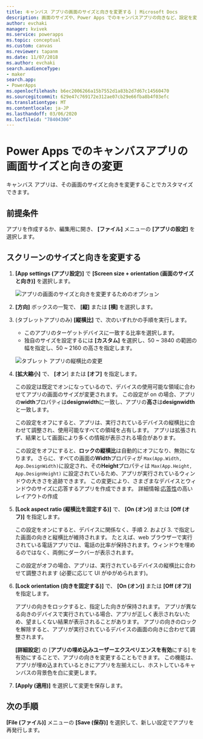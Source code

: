 ```yaml
---
title: キャンバス アプリの画面のサイズと向きを変更する | Microsoft Docs
description: 画面のサイズや、Power Apps でのキャンバスアプリの向きなど、設定を変更するための詳細な手順
author: evchaki
manager: kvivek
ms.service: powerapps
ms.topic: conceptual
ms.custom: canvas
ms.reviewer: tapanm
ms.date: 11/07/2018
ms.author: evchaki
search.audienceType:
- maker
search.app:
- PowerApps
ms.openlocfilehash: b6ec2006266a15b7552d1a83b2d7d67c14560470
ms.sourcegitcommit: 629e47c769172e312ae07cb29e66fba8b4f03efc
ms.translationtype: MT
ms.contentlocale: ja-JP
ms.lasthandoff: 03/06/2020
ms.locfileid: "78404306"
---
```

# <a name="change-screen-size-and-orientation-of-a-canvas-app-in-power-apps"></a>Power Apps でのキャンバスアプリの画面サイズと向きの変更
キャンバス アプリは、その画面のサイズと向きを変更することでカスタマイズできます。

## <a name="prerequisites"></a>前提条件

アプリを作成するか、編集用に開き、 **[ファイル]** メニューの **[アプリの設定]** を選択します。

## <a name="change-screen-size-and-orientation"></a>スクリーンのサイズと向きを変更する
1. **[App settings (アプリ設定)]** で **[Screen size + orientation (画面のサイズと向き)]** を選択します。

    ![アプリの画面のサイズと向きを変更するためのオプション](./media/set-aspect-ratio-portrait-landscape/size-orientation.png)

1. **[方向]** ボックスの一覧で、 **[縦]** または **[横]** を選択します。

1. (タブレットアプリのみ) **[縦横比]** で、次のいずれかの手順を実行します。

    - このアプリのターゲットデバイスに一致する比率を選択します。
    - 独自のサイズを設定するには **[カスタム]** を選択し、50 ~ 3840 の範囲の幅を指定し、50 ~ 2160 の高さを指定します。

    ![タブレット アプリの縦横比の変更](./media/set-aspect-ratio-portrait-landscape/aspect-tablet.png)
    
1. **[拡大縮小]** で、 **[オン**] または **[オフ]** を指定します。

    この設定は既定でオンになっているので、デバイスの使用可能な領域に合わせてアプリの画面のサイズが変更されます。 この設定が on の場合、アプリの**width**プロパティは**designwidth**に一致し、アプリの**高さ**は**designwidth**と一致します。

    この設定をオフにすると、アプリは、実行されているデバイスの縦横比に合わせて調整され、使用可能なすべての領域を占有します。 アプリは拡張されず、結果として画面により多くの情報が表示される場合があります。

    この設定をオフにすると、**ロックの縦横比**は自動的にオフになり、無効になります。 さらに、すべての画面の**Width**プロパティが `Max(App.Width, App.DesignWidth)`に設定され、その**Height**プロパティは `Max(App.Height, App.DesignHeight)` に設定されているため、アプリが実行されているウィンドウの大きさを追跡できます。 この変更により、さまざまなデバイスとウィンドウのサイズに応答するアプリを作成できます。 詳細情報:[応答性](create-responsive-layout.md)の高いレイアウトの作成

1. **[Lock aspect ratio (縦横比を固定する)]** で、 **[On (オン)]** または **[Off (オフ)]** を指定します。

    この設定をオンにすると、デバイスに関係なく、手順 2. および 3. で指定した画面の向きと縦横比が維持されます。 たとえば、web ブラウザーで実行されている電話アプリでは、電話の比率が保持されます。ウィンドウを埋めるのではなく、両側にダークバーが表示されます。

    この設定がオフの場合、アプリは、実行されているデバイスの縦横比に合わせて調整されます (必要に応じて UI がゆがめられます)。

1. **[Lock orientation (向きを固定する)]** で、 **[On (オン)]** または **[Off (オフ)]** を指定します。

    アプリの向きをロックすると、指定した向きが保持されます。 アプリが異なる向きのデバイスで実行されている場合、アプリが正しく表示されないため、望ましくない結果が表示されることがあります。 アプリの向きのロックを解除すると、アプリが実行されているデバイスの画面の向きに合わせて調整されます。

    **[詳細設定**] の [**アプリの埋め込みユーザーエクスペリエンスを有効**にする] を有効にすることで、アプリの向きを変更することもできます。 この機能は、アプリが埋め込まれているときにアプリを左揃えにし、ホストしているキャンバスの背景色を白に変更します。

1. **[Apply (適用)]** を選択して変更を保存します。

## <a name="next-step"></a>次の手順
**[File (ファイル)]** メニューの **[Save (保存)]** を選択して、新しい設定でアプリを再発行します。